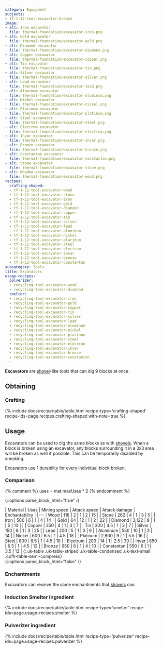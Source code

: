 ```yaml
---
category: Equipment
subjects:
- tf-1-12-tool-excavator-bronze
image:
- alt: Iron excavator
  file: thermal-foundation/excavator-iron.png
- alt: Gold excavator
  file: thermal-foundation/excavator-gold.png
- alt: Diamond excavator
  file: thermal-foundation/excavator-diamond.png
- alt: Copper excavator
  file: thermal-foundation/excavator-copper.png
- alt: Tin excavator
  file: thermal-foundation/excavator-tin.png
- alt: Silver excavator
  file: thermal-foundation/excavator-silver.png
- alt: Lead excavator
  file: thermal-foundation/excavator-lead.png
- alt: Aluminum excavator
  file: thermal-foundation/excavator-aluminum.png
- alt: Nickel excavator
  file: thermal-foundation/excavator-nickel.png
- alt: Platinum excavator
  file: thermal-foundation/excavator-platinum.png
- alt: Steel excavator
  file: thermal-foundation/excavator-steel.png
- alt: Electrum excavator
  file: thermal-foundation/excavator-electrum.png
- alt: Invar excavator
  file: thermal-foundation/excavator-invar.png
- alt: Bronze excavator
  file: thermal-foundation/excavator-bronze.png
- alt: Constantan excavator
  file: thermal-foundation/excavator-constantan.png
- alt: Stone excavator
  file: thermal-foundation/excavator-stone.png
- alt: Wooden excavator
  file: thermal-foundation/excavator-wood.png
recipes:
  crafting-shaped:
  - tf-1-12-tool-excavator-wood
  - tf-1-12-tool-excavator-stone
  - tf-1-12-tool-excavator-iron
  - tf-1-12-tool-excavator-gold
  - tf-1-12-tool-excavator-diamond
  - tf-1-12-tool-excavator-copper
  - tf-1-12-tool-excavator-tin
  - tf-1-12-tool-excavator-silver
  - tf-1-12-tool-excavator-lead
  - tf-1-12-tool-excavator-aluminum
  - tf-1-12-tool-excavator-nickel
  - tf-1-12-tool-excavator-platinum
  - tf-1-12-tool-excavator-steel
  - tf-1-12-tool-excavator-electrum
  - tf-1-12-tool-excavator-invar
  - tf-1-12-tool-excavator-bronze
  - tf-1-12-tool-excavator-constantan
subcategory: Tools
title: Excavators
usage-recipes:
  pulverizer:
  - recycling-tool-excavator-wood
  - recycling-tool-excavator-diamond
  smelter:
  - recycling-tool-excavator-iron
  - recycling-tool-excavator-gold
  - recycling-tool-excavator-copper
  - recycling-tool-excavator-tin
  - recycling-tool-excavator-silver
  - recycling-tool-excavator-lead
  - recycling-tool-excavator-aluminum
  - recycling-tool-excavator-nickel
  - recycling-tool-excavator-platinum
  - recycling-tool-excavator-steel
  - recycling-tool-excavator-electrum
  - recycling-tool-excavator-invar
  - recycling-tool-excavator-bronze
  - recycling-tool-excavator-constantan
---
```


**Excavators** are [shovel](https://minecraft.gamepedia.com/Shovel)-like tools
that can dig 9 blocks at once.


Obtaining
---------

### Crafting
{% include docs/recipe/table/table.html recipe-type='crafting-shaped' recipe-ids=page.recipes.crafting-shaped with-note=true %}


Usage
-----

Excavators can be used to dig the same blocks as with
[shovels](https://minecraft.gamepedia.com/Shovels). When a block is broken using
an excavator, any blocks surrounding it in a 3x3 area will be broken as well if
possible. This can be temporarily disabled by sneaking.

Excavators use 1 durability for every individual block broken.

### Comparison
{% comment %}
uses = mat.maxUses * 2
{% endcomment %}

{::options parse_block_html="true" /}
<div class="uk-overflow-container">
| Material | Uses | Mining speed | Attack speed | Attack damage | Enchantability |
|---
| Wood | 118 | 2 | 1 | 2 | 15 |
| Stone | 262 | 4 | 1 | 3 | 5 |
| Iron | 500 | 6 | 1 | 4 | 14 |
| Gold | 64 | 12 | 1 | 2 | 22 |
| Diamond | 3,122 | 8 | 1 | 5 | 10 |
|
| Copper | 350 | 4 | 1 | 3 | 7 |
| Tin | 300 | 4.5 | 1 | 3 | 7 |
| Silver | 150 | 6 | 1 | 3 | 25 |
| Lead | 200 | 5 | 1 | 3 | 9 |
| Aluminum | 550 | 10 | 1 | 3 | 14 |
| Nickel | 600 | 6.5 | 1 | 4.5 | 18 |
| Platinum | 2,800 | 9 | 1 | 5.5 | 16 |
| Steel | 800 | 6.5 | 1 | 4.5 | 10 |
| Electrum | 200 | 14 | 1 | 2.5 | 30 |
| Invar | 850 | 6.5 | 1 | 4.5 | 12 |
| Bronze | 650 | 6 | 1 | 4 | 10 |
| Constantan | 550 | 6 | 1 | 3.5 | 12 |
{:.uk-table .uk-table-striped .uk-table-condensed .uk-text-small .cofh-table-semi-compress}
</div>
{::options parse_block_html="false" /}

### Enchantments
Excavators can receive the same enchantments that
[shovels](https://minecraft.gamepedia.com/Shovel) can.

### Induction Smelter ingredient
{% include docs/recipe/table/table.html recipe-type='smelter' recipe-ids=page.usage-recipes.smelter %}

### Pulverizer ingredient
{% include docs/recipe/table/table.html recipe-type='pulverizer' recipe-ids=page.usage-recipes.pulverizer %}
